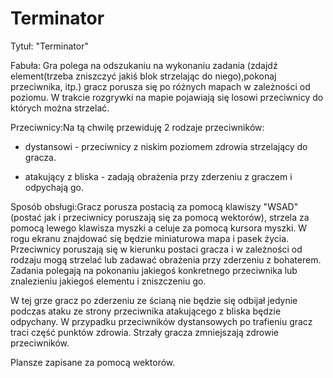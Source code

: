 # Terminator
Tytuł: "Terminator"

Fabuła: Gra polega na odszukaniu na wykonaniu zadania (zdajdź element(trzeba zniszczyć jakiś blok strzelając do niego),pokonaj przeciwnika, itp.) gracz porusza się po różnych mapach w zależności od poziomu. W trakcie rozgrywki na mapie pojawiają się losowi przeciwnicy do których można strzelać.

Przeciwnicy:Na tą chwilę przewiduję 2 rodzaje przeciwników:

- dystansowi - przeciwnicy z niskim poziomem zdrowia strzelający do gracza.

-  atakujący z bliska - zadają obrażenia przy zderzeniu z graczem i odpychają go.

Sposób obsługi:Gracz porusza postacią za pomocą klawiszy "WSAD"(postać jak i przeciwnicy poruszają się za pomocą wektorów), strzela za pomocą lewego klawisza myszki a celuje za pomocą kursora myszki. W rogu ekranu znajdować się będzie miniaturowa mapa i pasek życia. Przeciwnicy poruszają się w kierunku postaci gracza i w zależności od rodzaju mogą strzelać lub zadawać obrażenia przy zderzeniu z bohaterem. Zadania polegają na pokonaniu jakiegoś konkretnego przeciwnika lub znalezieniu jakiegoś elementu i zniszczeniu go.

W tej grze gracz po zderzeniu ze ścianą nie będzie się odbijał jedynie podczas ataku ze strony przeciwnika atakującego z bliska będzie odpychany. W przypadku przeciwników dystansowych po trafieniu gracz traci część punktów zdrowia. Strzały gracza zmniejszają zdrowie przeciwników.

Plansze zapisane za pomocą wektorów.



